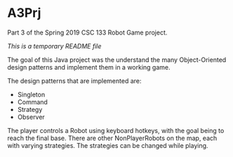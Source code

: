 # A3Prj

Part 3 of the Spring 2019 CSC 133 Robot Game project.

*This is a temporary README file*

The goal of this Java project was the understand the many Object-Oriented design patterns and implement them in a working game.

The design patterns that are implemented are:
  - Singleton
  - Command
  - Strategy
  - Observer
  
The player controls a Robot using keyboard hotkeys, with the goal being to reach the final base. 
There are other NonPlayerRobots on the map, each with varying strategies. The strategies can be changed while playing.

